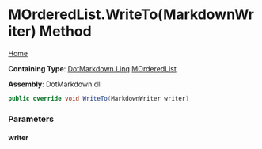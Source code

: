 <a name="_top"></a>

# MOrderedList\.WriteTo\(MarkdownWriter\) Method

[Home](../../../../README.md#_top)

**Containing Type**: [DotMarkdown.Linq](../../README.md#_top)\.[MOrderedList](../README.md#_top)

**Assembly**: DotMarkdown\.dll

```csharp
public override void WriteTo(MarkdownWriter writer)
```

### Parameters

#### writer

